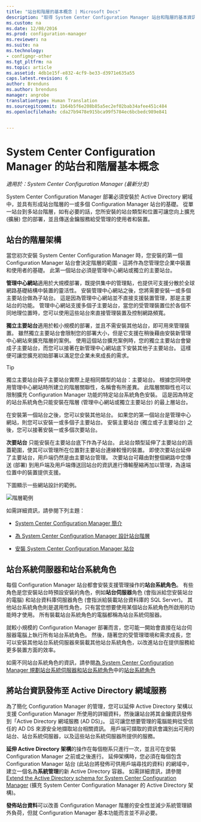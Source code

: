 ```yaml
---
title: "站台和階層的基本概念 | Microsoft Docs"
description: "取得 System Center Configuration Manager 站台和階層的基本資訊。"
ms.custom: na
ms.date: 12/08/2016
ms.prod: configuration-manager
ms.reviewer: na
ms.suite: na
ms.technology:
- configmgr-other
ms.tgt_pltfrm: na
ms.topic: article
ms.assetid: 4db1e15f-e832-4cf9-be33-d3971e635a55
caps.latest.revision: 6
author: Brenduns
ms.author: brenduns
manager: angrobe
translationtype: Human Translation
ms.sourcegitcommit: 1b64b5f6e208b85a5ec2ef02bab34afee451c484
ms.openlocfilehash: cda27b9478e915bca99f5784ec6bcbedc989e841


---
```

# <a name="fundamentals-of-sites-and-hierarchies-for-system-center-configuration-manager"></a>System Center Configuration Manager 的站台和階層基本概念

*適用於：System Center Configuration Manager (最新分支)*

System Center Configuration Manager 部署必須安裝於 Active Directory 網域中，並具有形成站台階層的一或多個 Configuration Manager 站台的基礎。 從單一站台到多站台階層，如有必要的話，您所安裝的站台類型和位置可讓您向上擴充 (擴展) 您的部署，並且傳送金鑰服務給受管理的使用者和裝置。

## <a name="hierarchies-of-sites"></a>站台的階層架構
當您初次安裝 System Center Configuration Manager 時，您安裝的第一個 Configuration Manager 站台會決定階層的範圍 - 這將作為您管理您企業中裝置和使用者的基礎。 此第一個站台必須是管理中心網站或獨立的主要站台。  

 **管理中心網站**適用於大規模部署，既提供集中的管理點，也提供可支援分散於全球網路基礎結構中裝置的靈活性。 安裝管理中心網站之後，您將需要安裝一或多個主要站台做為子站台。  這是因為管理中心網站並不直接支援裝置管理，那是主要站台的功能。 管理中心網站支援多個子主要站台，當您的受管理裝置位於各個不同地理位置時，您可以使用這些站台來直接管理裝置及控制網路頻寬。  

 **獨立主要站台**適用於較小規模的部署，並且不需安裝其他站台，即可用來管理裝置。 雖然獨立主要站台會限制您的部署大小，但是它支援在稍後藉由安裝新管理中心網站來擴充階層的案例。 使用這個站台擴充案例時，您的獨立主要站台會變成子主要站台，而您可以接著在新管理中心網站底下安裝其他子主要站台。  這樣便可讓您擴充初始部署以滿足您企業未來成長的需求。  

> [!TIP]  
>  獨立主要站台與子主要站台實際上是相同類型的站台：主要站台。 根據您同時使用管理中心網站時所建立的階層關聯性，名稱會有所差異。  此階層關聯性也可以限制擴充 Configuration Manager 功能的特定站台系統角色安裝。 這是因為特定的站台系統角色只能安裝在階層 (管理中心網站或獨立主要站台) 的最上層站台。  

 在安裝第一個站台之後，您可以安裝其他站台。  如果您的第一個站台是管理中心網站，則您可以安裝一或多個子主要站台。  安裝主要站台 (獨立或子主要站台) 之後，您可以接著安裝一或多個次要站台。  

 **次要站台** 只能安裝在主要站台底下作為子站台。 此站台類型延伸了主要站台的涵蓋範圍，使其可以管理所在位置對主要站台連線較慢的裝置。   即使次要站台延伸了主要站台，用戶端仍然是由主要站台管理。 次要站台可藉由對整個網路中您傳送 (部署) 到用戶端及用戶端傳送回站台的資訊進行傳輸壓縮再加以管理，為遠端位置中的裝置提供支援。  

 下圖顯示一些網站設計的範例。  

 ![階層範例](media/Hierarchy_examples.png)  

 如需詳細資訊，請參閱下列主題：  

-   [System Center Configuration Manager 簡介](../../core/understand/introduction.md)  

-   [為 System Center Configuration Manager 設計站台階層](../../core/plan-design/hierarchy/design-a-hierarchy-of-sites.md)  

-   [安裝 System Center Configuration Manager 站台](/sccm/core/servers/deploy/install/installing-sites)  

## <a name="site-system-servers-and-site-system-roles"></a>站台系統伺服器和站台系統角色  
 每個 Configuration Manager 站台都會安裝支援管理操作的**站台系統角色**。  有些角色是您安裝站台時預設安裝的角色，例如**站台伺服器**角色 (會指派給您安裝站台的電腦) 和站台資料庫伺服器角色 (會指派給裝載站台資料庫的 SQL Server)。 其他站台系統角色則是選用性角色，只有當您想要使用某個站台系統角色所啟用的功能時才使用。  所有裝載站台系統角色的電腦都稱為站台系統伺服器。  

 就較小規模的 Configuration Manager 部署而言，您可能一開始會直接在站台伺服器電腦上執行所有站台系統角色。 然後，隨著您的受管理環境和需求成長，您可以安裝其他站台系統伺服器來裝載其他站台系統角色，以改進站台在提供服務給更多裝置方面的效率。  

 如需不同站台系統角色的資訊，請參閱[為 System Center Configuration Manager 規劃站台系統伺服器和站台系統角色](../../core/plan-design/hierarchy/plan-for-site-system-servers-and-site-system-roles.md)中的[站台系統角色](../../core/plan-design/hierarchy/plan-for-site-system-servers-and-site-system-roles.md#bkmk_planroles)  

## <a name="publishing-site-information-to-active-directory-domain-services"></a>將站台資訊發佈至 Active Directory 網域服務  
 為了簡化 Configuration Manager 的管理，您可以延伸 Active Directory 架構以支援 Configuration Manager 所使用的詳細資料，然後讓站台將其金鑰資訊發佈到「Active Directory 網域服務 (AD DS)」。 這可讓您想要管理的電腦能夠從受信任的 AD DS 來源安全地擷取站台相關資訊。 用戶端可擷取的資訊會識別出可用的站台、站台系統伺服器，以及這些站台系統伺服器所提供的服務。  

 **延伸 Active Directory 架構**的操作在每個樹系只進行一次，並且可在安裝 Configuration Manager 之前或之後進行。   延伸架構時，您必須在每個包含 Configuration Manager 站台 (此站台將發佈可供用戶端尋找的資料) 的網域中，建立一個名為**系統管理**的新 Active Directory 容器。 如需詳細資訊，請參閱 [Extend the Active Directory schema for System Center Configuration Manager](../../core/plan-design/network/extend-the-active-directory-schema.md) (擴充 System Center Configuration Manager 的 Active Directory 架構)。  

 **發佈站台資料**可以改善 Configuration Manager 階層的安全性並減少系統管理額外負荷，但就 Configuration Manager 基本功能而言並不非必要。  



<!--HONumber=Dec16_HO3-->


